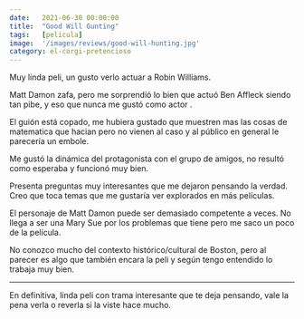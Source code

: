 ```yaml
---
date:   2021-06-30 00:00:00
title:  "Good Will Gunting"
tags:   [pelicula]
image:  '/images/reviews/good-will-hunting.jpg'
category: el-corgi-pretencioso
---
```

Muy linda peli, un gusto verlo actuar a Robin Williams.

Matt Damon zafa, pero me sorprendió lo bien que actuó Ben Affleck siendo tan pibe, y eso que nunca me gustó como actor .

El guión está copado, me hubiera gustado que muestren mas las cosas de matematica que hacian pero no vienen al caso y al público en general le parecería un embole.

Me gustó la dinámica del protagonista con el grupo de amigos, no resultó como esperaba y funcionó muy bien.

Presenta preguntas muy interesantes que me dejaron pensando la verdad. Creo que toca temas que me gustaría ver explorados en más películas.

El personaje de Matt Damon puede ser demasiado competente a veces. No llega a ser una Mary Sue por los problemas que tiene pero me saco un poco de la película.

No conozco mucho del contexto histórico/cultural de Boston, pero al parecer es algo que también encara la peli y según tengo entendido lo trabaja muy bien.

<hr>

En definitiva, linda peli con trama interesante que te deja pensando, vale la pena verla o reverla si la viste hace mucho.

